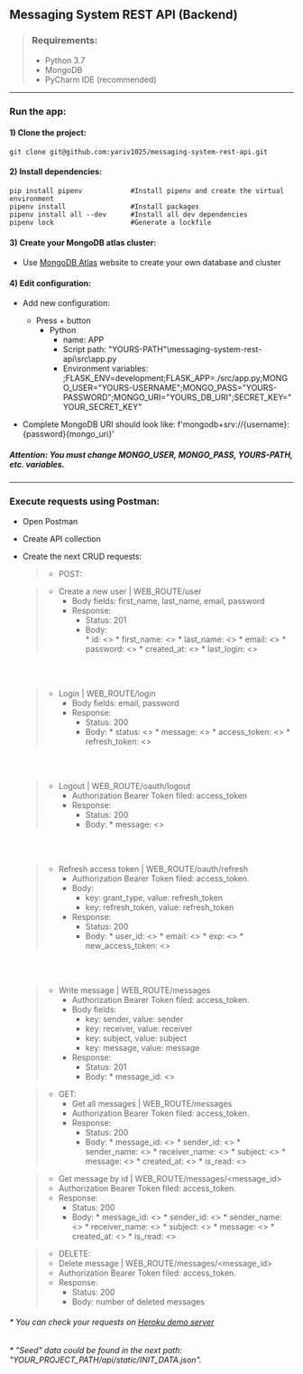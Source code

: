 ## Messaging System REST API (Backend)

> ### Requirements:
> * Python 3.7
> * MongoDB
> * PyCharm IDE (recommended)
___

### Run the app:
#### 1) Clone the project:
```shell
git clone git@github.com:yariv1025/messaging-system-rest-api.git
```


#### 2) Install dependencies:
```shell
pip install pipenv            #Install pipenv and create the virtual environment
pipenv install                #Install packages
pipenv install all --dev      #Install all dev dependencies
pipenv lock                   #Generate a lockfile
```


#### 3) Create your MongoDB atlas cluster:
* Use [MongoDB Atlas](https://www.mongodb.com/cloud/atlas) website to create your own database and cluster


#### 4) Edit configuration:
* Add new configuration:
    * Press + button  
       * Python
           * name: APP
           * Script path: "YOURS-PATH"\messaging-system-rest-api\src\app.py
           * Environment variables: ;FLASK_ENV=development;FLASK_APP=./src/app.py;MONGO_USER="YOURS-USERNAME";MONGO_PASS="YOURS-PASSWORD";MONGO_URI="YOURS_DB_URI";SECRET_KEY="YOUR_SECRET_KEY"
  
* Complete MongoDB URI should look like:   f'mongodb+srv://{username}:{password}{mongo_uri}'
##### Attention:    You must change MONGO_USER, MONGO_PASS, YOURS-PATH, etc. variables.

___


### Execute requests using Postman:
* Open Postman
* Create API collection
* Create the next CRUD requests:
    > * POST: <br>
       
    >  * Create a new user | WEB_ROUTE/user <br>
    >    * Body fields: first_name, last_name, email, password <br>
    >    * Response: <br>
    >        * Status: 201 <br>
    >        * Body: <br>
                * id: <>
                * first_name: <>
                * last_name: <>
                * email: <>
                * password: <>
                * created_at: <>
                * last_login: <>
    <br>
    <br>
 
    >  * Login | WEB_ROUTE/login <br>
    >    * Body fields: email, password <br>
    >    * Response: <br>
    >        * Status: 200 <br>
    >        * Body:
                * status: <>
                * message: <>
                * access_token: <>
                * refresh_token: <>
    <br>
    <br>

    >  * Logout | WEB_ROUTE/oauth/logout <br>
    >    * Authorization Bearer Token filed: access_token <br>
    >    * Response: <br>
    >        * Status: 200 <br>
    >        * Body:
                * message: <>
    <br>
    <br>
  
    >  * Refresh access token | WEB_ROUTE/oauth/refresh <br>
    >    * Authorization Bearer Token filed: access_token. <br>
    >    * Body: <br>
    >       * key: grant_type, value: refresh_token <br>
    >       * key: refresh_token, value: refresh_token <br>
    >     * Response: <br>
    >        * Status: 200 <br>
    >        * Body:
                * user_id: <>
                * email: <>
                * exp: <>
                * new_access_token: <>
    <br>
    <br>
  
    >  * Write message | WEB_ROUTE/messages <br>
    >    * Authorization Bearer Token filed: access_token. <br>
    >    * Body fields: <br>
    >      * key: sender, value: sender <br>
    >      * key: receiver, value: receiver <br>
    >      * key: subject, value: subject <br>
    >      * key: message, value: message <br>
    >    * Response: <br>
    >        * Status: 201 <br>
    >        * Body:
                * message_id: <>
  
  > * GET: <br>
  >   * Get all messages | WEB_ROUTE/messages <br>
  >   * Authorization Bearer Token filed: access_token. <br>
  >   * Response: <br>
  >       * Status: 200 <br>
  >       * Body:
                * message_id: <>
                * sender_id: <>
                * sender_name: <>
                * receiver_name: <>
                * subject: <>
                * message: <>
                * created_at: <>
                * is_read: <>
  
  >   * Get message by id | WEB_ROUTE/messages/<message_id> <br>
  >   * Authorization Bearer Token filed: access_token. <br>
  >   * Response: <br>
  >       * Status: 200 <br>
  >       * Body:
                * message_id: <>
                * sender_id: <>
                * sender_name: <>
                * receiver_name: <>
                * subject: <>
                * message: <>
                * created_at: <>
                * is_read: <>
  
  > * DELETE:
  >  * Delete message | WEB_ROUTE/messages/<message_id> <br>
  >  * Authorization Bearer Token filed: access_token. <br>
  >  * Response: <br>
  >      * Status: 200 <br>
  >      * Body: number of deleted messages
  

[comment]: <> (![img.png]&#40;img.png&#41;)

###### * You can check your requests on [Heroku demo server](https://restmessagingsystem.herokuapp.com/)
###### * "Seed" data could be found in the next path: "YOUR_PROJECT_PATH/api/static/INIT_DATA.json".
  